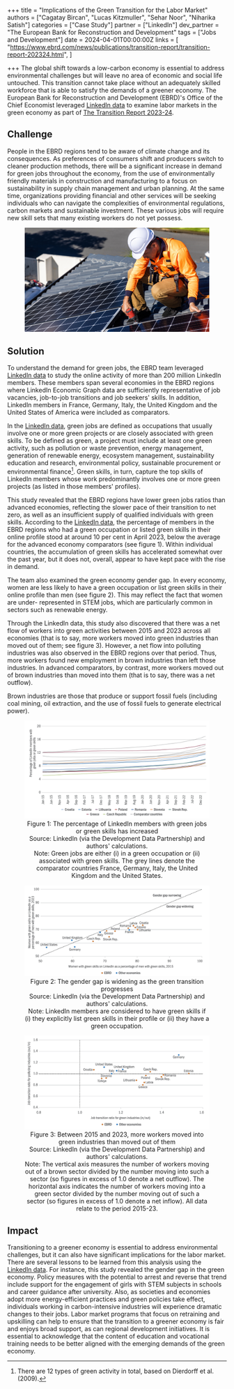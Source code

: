 +++
title = "Implications of the Green Transition for the Labor Market"
authors = ["Cagatay Bircan", "Lucas Kitzmuller", "Sehar Noor", "Niharika Satish"]
categories = ["Case Study"]
partner = ["LinkedIn"]
dev_partner = "The European Bank for Reconstruction and Development"
tags = ["Jobs and Development"]
date = 2024-04-01T00:00:00Z
links = [
    "https://www.ebrd.com/news/publications/transition-report/transition-report-202324.html",
]

+++
The global shift towards a low-carbon economy is essential to address environmental challenges but will leave no area of economic and social life untouched.  This transition cannot take place without an adequately skilled workforce that is able to satisfy the demands of a greener economy. The European Bank for Reconstruction and Development (EBRD)'s Office of the Chief Economist leveraged [LinkedIn data](https://economicgraph.linkedin.com/) to examine labor markets in the green economy as part of [The Transition Report 2023-24]( https://www.ebrd.com/news/publications/transition-report/transition-report-202324.html).

## Challenge

People in the EBRD regions tend to be aware of climate change and its consequences.  As preferences of consumers shift and producers switch to cleaner production methods, there will be a significant increase in demand for green jobs throughout the economy, from the use of environmentally friendly materials in construction and manufacturing to a focus on sustainability in supply chain management and urban planning. At the same time, organizations providing financial and other services will be seeking individuals who can navigate the complexities of environmental regulations, carbon markets and sustainable investment. These various jobs will require new skill sets that many existing workers do not yet possess.

<figure align="center">
    <img src="implications-of-the-green-transaction-thumbnail.png"/>
</figure>


## Solution

To understand the demand for green jobs, the EBRD team leveraged [LinkedIn data](https://economicgraph.linkedin.com/) to study the online activity of more than 200 million LinkedIn members. These members span several economies in the EBRD regions where LinkedIn Economic Graph data are sufficiently representative of job vacancies, job-to-job transitions and job seekers' skills. In addition, LinkedIn members in France, Germany, Italy, the United Kingdom and the United States of America were included as comparators.

In the [LinkedIn data](https://economicgraph.linkedin.com/), green jobs are defined as occupations that usually involve one or more green projects or are closely associated with green skills. To be defined as green, a project must include at least one green activity, such as pollution or waste prevention, energy management, generation of renewable energy, ecosystem management, sustainability education and research, environmental policy, sustainable procurement or environmental finance[^1].  Green skills, in turn, capture the top skills of LinkedIn members whose work predominantly involves one or more green projects (as listed in those members' profiles).

This study revealed that the EBRD regions have lower green jobs ratios than advanced economies, reflecting the slower pace of their transition to net zero, as well as an insufficient supply of qualified individuals with green skills. According to the [LinkedIn data](https://economicgraph.linkedin.com/), the percentage of members in the EBRD regions who had a green occupation or listed green skills in their online profile stood at around 10 per cent in April 2023, below the average for the advanced economy comparators (see figure 1). Within individual countries, the accumulation of green skills has accelerated somewhat over the past year, but it does not, overall, appear to have kept pace with the rise in demand.

The team also examined the green economy gender gap. In every economy, women are less likely to have a green occupation or list green skills in their online profile than men (see figure 2). This may reflect the fact that women are under- represented in STEM jobs, which are particularly common in sectors such as renewable energy.

Through the LinkedIn data, this study also discovered that there was a net flow of workers into green activities between 2015 and 2023 across all economies (that is to say, more workers moved into green industries than moved out of them; see figure 3). However, a net flow into polluting industries was also observed in the EBRD regions over that period. Thus, more workers found new employment in brown industries than left those industries. In advanced comparators, by contrast, more workers moved out of brown industries than moved into them (that is to say, there was a net outflow).

Brown industries are those that produce or support fossil fuels (including coal mining, oil extraction, and the use of fossil fuels to generate electrical power).


<figure align="center">
    <img src="implications-of-the-green-transaction-photo1.png" 
    <figcaption>
        <center>
Figure 1: The percentage of LinkedIn members with green jobs or green skills has increased
<br>
Source: LinkedIn (via the Development Data Partnership) and authors' calculations. <br>
Note: Green jobs are either (i) in a green occupation or (ii) associated with green skills. The grey lines denote the comparator countries France, Germany, Italy, the United Kingdom and the United States.
  </center>
    </figcaption>
</figure>


<figure align="center">
    <img src="implications-of-the-green-transaction-photo2.png" 
    <figcaption>
        <center>
Figure 2: The gender gap is widening as the green transition progresses
<br>
Source: LinkedIn (via the Development Data Partnership) and authors' calculations. <br>
Note: LinkedIn members are considered to have green skills if (i) they explicitly list green skills in their profile or (ii) they have a green occupation.  
</center>
    </figcaption>
</figure>


<figure align="center">
    <img src="implications-of-the-green-transaction-photo3.png" 
    <figcaption>
        <center>
Figure 3: Between 2015 and 2023, more workers moved into green industries than moved out of them <br>
Source: LinkedIn (via the Development Data Partnership) and authors' calculations. <br>
Note: The vertical axis measures the number of workers moving out of a brown sector divided by the number moving into such a sector (so figures in excess of 1.0 denote a net outflow). The horizontal axis indicates the number of workers moving into a green sector divided by the number moving out of such a sector (so figures in excess of 1.0 denote a net inflow). All data relate to the period 2015-23.
</center>
    </figcaption>
</figure>


## Impact

Transitioning to a greener economy is essential to address environmental challenges, but it can also have significant implications for the labor market. There are several lessons to be learned from this analysis using the [LinkedIn data](https://economicgraph.linkedin.com/). For instance, this study revealed the gender gap in the green economy. Policy measures with the potential to arrest and reverse that trend include support for the engagement of girls with STEM subjects in schools and career guidance after university. 
Also, as societies and economies adopt more energy-efficient practices and green policies take effect, individuals working in carbon-intensive industries will experience dramatic changes to their jobs. Labor market programs that focus on retraining and upskilling can help to ensure that the transition to a greener economy is fair and enjoys broad support, as can regional development initiatives. It is essential to acknowledge that the content of education and vocational training needs to be better aligned with the emerging demands of the green economy.

[^1]: There are 12 types of green activity in total, based on Dierdorff et al. (2009).